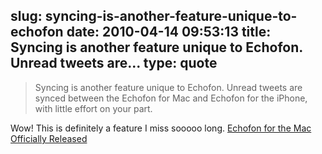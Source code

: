 slug: syncing-is-another-feature-unique-to-echofon
date: 2010-04-14 09:53:13
title: Syncing is another feature unique to Echofon. Unread tweets are...
type: quote
---

> Syncing is another feature unique to Echofon. Unread tweets are synced between the Echofon for Mac and Echofon for the iPhone, with little effort on your part.

Wow! This is definitely a feature I miss sooooo long. [Echofon for the Mac Officially Released](http://thenextweb.com/apps/2010/04/13/echofon-mac-officially-released-clean-simple-lots-unique-features/?utm_source=feedburner&utm_medium=feed&utm_campaign=Feed%3A+TheNextWeb+%28The+Next+Web%29&utm_content=Google+Reader)
